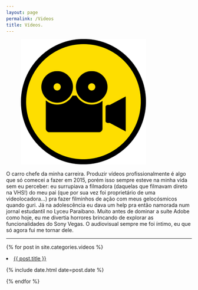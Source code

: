 ```yaml
---
layout: page
permalink: /Videos
title: Vídeos.
---
```

<figure>
  <img alt="Laureano." src="/images/VIDEOS.png"/>
</figure>

O carro chefe da minha carreira. Produzir vídeos profissionalmente é algo que só comecei a fazer em 2015, porém isso sempre esteve na minha vida sem eu perceber: eu surrupiava a filmadora (daquelas que filmavam direto na VHS!) do meu pai (que por sua vez foi proprietário de uma videolocadora...) pra fazer filminhos de ação com meus gelocósmicos quando guri. Já na adolescência eu dava um help pra então namorada num jornal estudantil no Lyceu Paraibano. Muito antes de dominar a suíte Adobe como hoje, eu me divertia horrores brincando de explorar as funcionalidades do Sony Vegas. O audiovisual sempre me foi íntimo, eu que só agora fui me tornar dele.

--- 
{% for post in site.categories.videos %}
 <li><a href="{{ post.url }}">{{ post.title }}</a>
    <P> <span>{% include date.html date=post.date %}</span>
    </P>
</li>
{% endfor %}